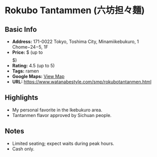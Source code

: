 # Rokubo Tantammen (六坊担々麺)

## Basic Info
- **Address:** 171-0022 Tokyo, Toshima City, Minamiikebukuro, 1 Chome−24−5, 1F
- **Price:** $ (up to $$$$$)
- **Rating:** 4.5 (up to 5)
- **Tags:** ramen
- **Google Maps:** [View Map](https://maps.app.goo.gl/XMp5SNwi3CkKFvDf8?g_st=ipc)  
- **URL:** https://www.watanabestyle.com/smp/rokubotantanmen.html

## Highlights
- My personal favorite in the Ikebukuro area.
- Tantanmen flavor approved by Sichuan people.

## Notes
- Limited seating; expect waits during peak hours.
- Cash only.